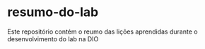 # resumo-do-lab
Este repositório contém o reumo das lições aprendidas durante o desenvolvimento do lab na DIO
